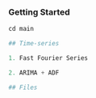 ### Getting Started

```python
cd main

## Time-series

1. Fast Fourier Series

2. ARIMA + ADF

## Files